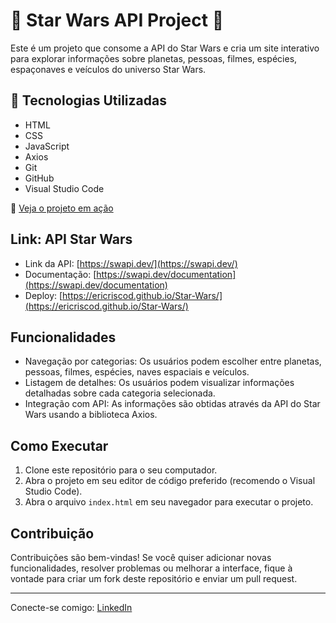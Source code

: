 
# 🌌 Star Wars API Project 🚀

Este é um projeto que consome a API do Star Wars e cria um site interativo para explorar informações sobre planetas, pessoas, filmes, espécies, espaçonaves e veículos do universo Star Wars.

## 🚀 Tecnologias Utilizadas

- HTML
- CSS
- JavaScript
- Axios
- Git
- GitHub
- Visual Studio Code
  
🔗 [Veja o projeto em ação](ericriscod.github.io/Star-Wars/)

## Link: API Star Wars

- Link da API: [https://swapi.dev/](https://swapi.dev/)
- Documentação: [https://swapi.dev/documentation](https://swapi.dev/documentation)
- Deploy: [https://ericriscod.github.io/Star-Wars/](https://ericriscod.github.io/Star-Wars/)

## Funcionalidades

- Navegação por categorias: Os usuários podem escolher entre planetas, pessoas, filmes, espécies, naves espaciais e veículos.
- Listagem de detalhes: Os usuários podem visualizar informações detalhadas sobre cada categoria selecionada.
- Integração com API: As informações são obtidas através da API do Star Wars usando a biblioteca Axios.

## Como Executar

 1. Clone este repositório para o seu computador.
 2. Abra o projeto em seu editor de código preferido (recomendo o Visual Studio Code).
 3. Abra o arquivo `index.html` em seu navegador para executar o projeto.

## Contribuição

Contribuições são bem-vindas! Se você quiser adicionar novas funcionalidades, resolver problemas ou melhorar a interface, fique à vontade para criar um fork deste repositório e enviar um pull request.


---

Conecte-se comigo: [LinkedIn](https://www.linkedin.com/in/ericrisrossato/)
